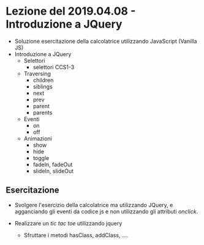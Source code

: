# Lezione del 2019.04.08 - Introduzione a JQuery

* Soluzione esercitazione della calcolatrice utilizzando JavaScript (Vanilla JS)
* Introduzione a JQuery
  * Selettori
    * selettori CCS1-3
  * Traversing
    * children
    * siblings
    * next
    * prev
    * parent
    * parents
  * Eventi
    * on
    * off
  * Animazioni
    * show
    * hide
    * toggle
    * fadeIn, fadeOut
    * slideIn, slideOut


## Esercitazione

* Svolgere l'esercizio della calcolatrice ma utilizzando JQuery, e agganciando gli eventi da codice js e non utilizzando gli attributi *onclick*.

* Realizzare un *tic tac toe* utilizzando jquery
  * Sfruttare i metodi hasClass, addClass, ....